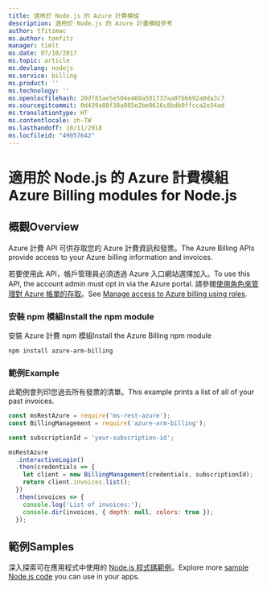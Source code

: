 ```yaml
---
title: 適用於 Node.js 的 Azure 計費模組
description: 適用於 Node.js 的 Azure 計畫模組參考
author: tfitzmac
ms.author: tomfitz
manager: timlt
ms.date: 07/18/2017
ms.topic: article
ms.devlang: nodejs
ms.service: billing
ms.product: ''
ms.technology: ''
ms.openlocfilehash: 20df85ae5e504e460a501737aa07b6692a0da3c7
ms.sourcegitcommit: 0d439a88f38a085e2be0616c8bdb0ffcca2e54ad
ms.translationtype: HT
ms.contentlocale: zh-TW
ms.lasthandoff: 10/11/2018
ms.locfileid: "49057642"
---
```

# <a name="azure-billing-modules-for-nodejs"></a><span data-ttu-id="4b461-103">適用於 Node.js 的 Azure 計費模組</span><span class="sxs-lookup"><span data-stu-id="4b461-103">Azure Billing modules for Node.js</span></span>

## <a name="overview"></a><span data-ttu-id="4b461-104">概觀</span><span class="sxs-lookup"><span data-stu-id="4b461-104">Overview</span></span>
<span data-ttu-id="4b461-105">Azure 計費 API 可供存取您的 Azure 計費資訊和發票。</span><span class="sxs-lookup"><span data-stu-id="4b461-105">The Azure Billing APIs provide access to your Azure billing information and invoices.</span></span>

<span data-ttu-id="4b461-106">若要使用此 API，帳戶管理員必須透過 Azure 入口網站選擇加入。</span><span class="sxs-lookup"><span data-stu-id="4b461-106">To use this API, the account admin must opt in via the Azure portal.</span></span> <span data-ttu-id="4b461-107">請參閱[使用角色來管理對 Azure 帳單的存取](https://docs.microsoft.com/azure/billing/billing-manage-access)。</span><span class="sxs-lookup"><span data-stu-id="4b461-107">See [Manage access to Azure billing using roles](https://docs.microsoft.com/azure/billing/billing-manage-access).</span></span>

### <a name="install-the-npm-module"></a><span data-ttu-id="4b461-108">安裝 npm 模組</span><span class="sxs-lookup"><span data-stu-id="4b461-108">Install the npm module</span></span> 

<span data-ttu-id="4b461-109">安裝 Azure 計費 npm 模組</span><span class="sxs-lookup"><span data-stu-id="4b461-109">Install the Azure Billing npm module</span></span> 

```bash
npm install azure-arm-billing
```
### <a name="example"></a><span data-ttu-id="4b461-110">範例</span><span class="sxs-lookup"><span data-stu-id="4b461-110">Example</span></span> 
 
<span data-ttu-id="4b461-111">此範例會列印您過去所有發票的清單。</span><span class="sxs-lookup"><span data-stu-id="4b461-111">This example prints a list of all of your past invoices.</span></span>
 
```javascript 
const msRestAzure = require('ms-rest-azure');
const BillingManagement = require('azure-arm-billing');

const subscriptionId = 'your-subscription-id';

msRestAzure
  .interactiveLogin()
  .then(credentials => {
    let client = new BillingManagement(credentials, subscriptionId);
    return client.invoices.list();
  })
  .then(invoices => {
    console.log('List of invoices:');
    console.dir(invoices, { depth: null, colors: true });
  });
``` 


## <a name="samples"></a><span data-ttu-id="4b461-112">範例</span><span class="sxs-lookup"><span data-stu-id="4b461-112">Samples</span></span>

<span data-ttu-id="4b461-113">深入探索可在應用程式中使用的 [Node.js 程式碼範例](https://azure.microsoft.com/resources/samples/?platform=nodejs)。</span><span class="sxs-lookup"><span data-stu-id="4b461-113">Explore more [sample Node.js code](https://azure.microsoft.com/resources/samples/?platform=nodejs) you can use in your apps.</span></span>
